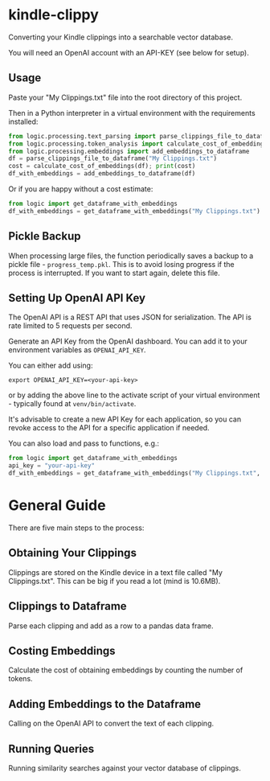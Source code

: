 # kindle-clippy

Converting your Kindle clippings into a searchable vector database.

You will need an OpenAI account with an API-KEY (see below for setup).

## Usage
Paste your "My Clippings.txt" file into the root directory of this project.

Then in a Python interpreter in a virtual environment with the requirements installed:
```python
from logic.processing.text_parsing import parse_clippings_file_to_dataframe
from logic.processing.token_analysis import calculate_cost_of_embeddings
from logic.processing.embeddings import add_embeddings_to_dataframe
df = parse_clippings_file_to_dataframe("My Clippings.txt")
cost = calculate_cost_of_embeddings(df); print(cost)
df_with_embeddings = add_embeddings_to_dataframe(df)
```

Or if you are happy without a cost estimate:
```python
from logic import get_dataframe_with_embeddings
df_with_embeddings = get_dataframe_with_embeddings("My Clippings.txt")
```

## Pickle Backup

When processing large files, the function periodically saves a backup to a pickle file - `progress_temp.pkl`. 
This is to avoid losing progress if the process is interrupted. If you want to start again, delete this file.

## Setting Up OpenAI API Key

The OpenAI API is a REST API that uses JSON for serialization. The API is rate limited to 5 requests per second.

Generate an API Key from the OpenAI dashboard. You can add it to your environment variables as `OPENAI_API_KEY`.

You can either add using:
```commandline
export OPENAI_API_KEY=<your-api-key>
```
or by adding the above line to the activate script of your virtual environment - typically found at `venv/bin/activate`.

It's advisable to create a new API Key for each application, 
so you can revoke access to the API for a specific application if needed.

You can also load and pass to functions, e.g.:
```python
from logic import get_dataframe_with_embeddings
api_key = "your-api-key"
df_with_embeddings = get_dataframe_with_embeddings("My Clippings.txt", api_key)
```

# General Guide

There are five main steps to the process:

## Obtaining Your Clippings

Clippings are stored on the Kindle device in a text file called "My Clippings.txt". This can be big if you read a lot (mind is 10.6MB).

## Clippings to Dataframe

Parse each clipping and add as a row to a pandas data frame.

## Costing Embeddings

Calculate the cost of obtaining embeddings by counting the number of tokens.

## Adding Embeddings to the Dataframe

Calling on the OpenAI API to convert the text of each clipping.

## Running Queries

Running similarity searches against your vector database of clippings.


```



